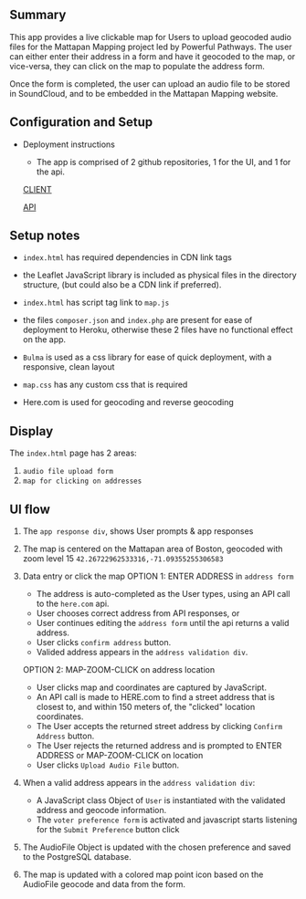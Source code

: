 ## Summary
This app provides a live clickable map for Users to upload geocoded audio files for the Mattapan Mapping project led by Powerful Pathways. The user can either enter their address in a form and have it geocoded to the map, or vice-versa, they can click on the map to populate the address form. 

Once the form is completed, the user can upload an audio file to be stored in SoundCloud, and to be embedded in the Mattapan Mapping website.

## Configuration and Setup
* Deployment instructions
	- The app is comprised of 2 github repositories, 1 for the UI, and 1 for the api.

	[CLIENT](https://github.com/smithWEBtek/mattapan-audio)

	[API](https://github.com/smithWEBtek/mattapan-audio-api)

## Setup notes
- `index.html` has required dependencies in CDN link tags

- the Leaflet JavaScript library is included as physical files in the directory structure, (but could also be a CDN link if preferred).

- `index.html` has script tag link to `map.js`

- the files `composer.json` and `index.php` are present for ease of deployment to Heroku, otherwise these 2 files have no functional effect on the app.

- `Bulma` is used as a css library for ease of quick deployment, with a responsive, clean layout

- `map.css` has any custom css that is required

- Here.com is used for geocoding and reverse geocoding

## Display
The `index.html` page has 2 areas:
1. `audio file upload form` 
2. `map for clicking on addresses`

## UI flow
1. The `app response div`, shows User prompts & app responses

2. The map is centered on the Mattapan area of Boston, geocoded with zoom level 15
`42.26722962533316,-71.09355255306583`

3. Data entry or click the map
	OPTION 1: ENTER ADDRESS in `address form`
	- The address is auto-completed as the User types, using an API call to the `here.com` api.
	- User chooses correct address from API responses, or 
	- User continues editing the `address form` until the api returns a valid address.
	- User clicks `confirm address` button.
	- Valided address appears in the `address validation div`.

	OPTION 2: MAP-ZOOM-CLICK on address location

	- User clicks map and coordinates are captured by JavaScript.
	- An API call is made to HERE.com to find a street address that is closest to, and within 150 meters of, the "clicked" location coordinates.
	- The User accepts the returned street address by clicking `Confirm Address` button.
	- The User rejects the returned address and is prompted to ENTER ADDRESS or MAP-ZOOM-CLICK on location
	- User clicks `Upload Audio File` button.

6. When a valid address appears in the `address validation div`:
	- A JavaScript class Object of `User` is instantiated with the validated address and geocode information.
	- The `voter preference form` is activated and javascript starts listening for the `Submit Preference` button click

8. The AudioFile Object is updated with the chosen preference and saved to the PostgreSQL database.

9. The map is updated with a colored map point icon based on the AudioFile geocode and data from the form.
